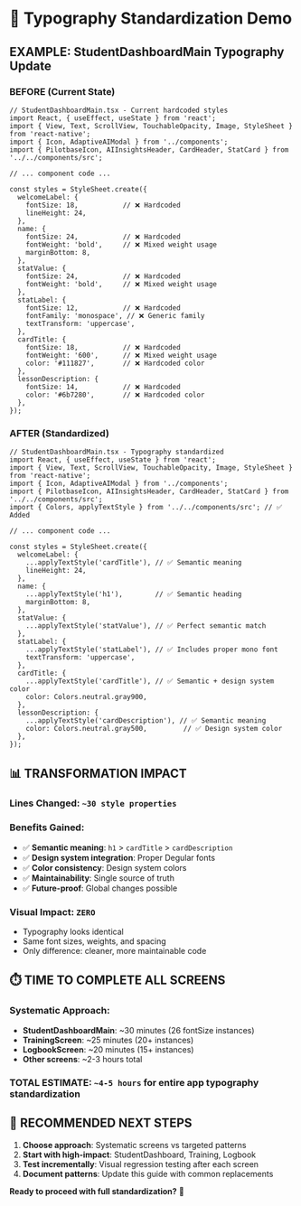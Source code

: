 # 🎨 Typography Standardization Demo

## **EXAMPLE: StudentDashboardMain Typography Update**

### **BEFORE (Current State)**
```tsx
// StudentDashboardMain.tsx - Current hardcoded styles
import React, { useEffect, useState } from 'react';
import { View, Text, ScrollView, TouchableOpacity, Image, StyleSheet } from 'react-native';
import { Icon, AdaptiveAIModal } from '../components';
import { PilotbaseIcon, AIInsightsHeader, CardHeader, StatCard } from '../../components/src';

// ... component code ...

const styles = StyleSheet.create({
  welcomeLabel: {
    fontSize: 18,           // ❌ Hardcoded
    lineHeight: 24,
  },
  name: {
    fontSize: 24,           // ❌ Hardcoded  
    fontWeight: 'bold',     // ❌ Mixed weight usage
    marginBottom: 8,
  },
  statValue: {
    fontSize: 24,           // ❌ Hardcoded
    fontWeight: 'bold',     // ❌ Mixed weight usage
  },
  statLabel: {
    fontSize: 12,           // ❌ Hardcoded
    fontFamily: 'monospace', // ❌ Generic family
    textTransform: 'uppercase',
  },
  cardTitle: {
    fontSize: 18,           // ❌ Hardcoded
    fontWeight: '600',      // ❌ Mixed weight usage
    color: '#111827',       // ❌ Hardcoded color
  },
  lessonDescription: {
    fontSize: 14,           // ❌ Hardcoded
    color: '#6b7280',       // ❌ Hardcoded color
  },
});
```

### **AFTER (Standardized)**
```tsx
// StudentDashboardMain.tsx - Typography standardized  
import React, { useEffect, useState } from 'react';
import { View, Text, ScrollView, TouchableOpacity, Image, StyleSheet } from 'react-native';
import { Icon, AdaptiveAIModal } from '../components';
import { PilotbaseIcon, AIInsightsHeader, CardHeader, StatCard } from '../../components/src';
import { Colors, applyTextStyle } from '../../components/src'; // ✅ Added

// ... component code ...

const styles = StyleSheet.create({
  welcomeLabel: {
    ...applyTextStyle('cardTitle'), // ✅ Semantic meaning
    lineHeight: 24,
  },
  name: {
    ...applyTextStyle('h1'),        // ✅ Semantic heading
    marginBottom: 8,
  },
  statValue: {
    ...applyTextStyle('statValue'), // ✅ Perfect semantic match
  },
  statLabel: {
    ...applyTextStyle('statLabel'), // ✅ Includes proper mono font
    textTransform: 'uppercase',
  },
  cardTitle: {
    ...applyTextStyle('cardTitle'), // ✅ Semantic + design system color
    color: Colors.neutral.gray900,
  },
  lessonDescription: {
    ...applyTextStyle('cardDescription'), // ✅ Semantic meaning
    color: Colors.neutral.gray500,         // ✅ Design system color
  },
});
```

## **📊 TRANSFORMATION IMPACT**

### **Lines Changed**: `~30 style properties`
### **Benefits Gained**:
- ✅ **Semantic meaning**: `h1` > `cardTitle` > `cardDescription`
- ✅ **Design system integration**: Proper Degular fonts  
- ✅ **Color consistency**: Design system colors
- ✅ **Maintainability**: Single source of truth
- ✅ **Future-proof**: Global changes possible

### **Visual Impact**: `ZERO` 
- Typography looks identical
- Same font sizes, weights, and spacing
- Only difference: cleaner, more maintainable code

## **⏱️ TIME TO COMPLETE ALL SCREENS**

### **Systematic Approach**:
- **StudentDashboardMain**: ~30 minutes (26 fontSize instances)
- **TrainingScreen**: ~25 minutes (20+ instances)  
- **LogbookScreen**: ~20 minutes (15+ instances)
- **Other screens**: ~2-3 hours total

### **TOTAL ESTIMATE**: `~4-5 hours` for entire app typography standardization

## **🎯 RECOMMENDED NEXT STEPS**

1. **Choose approach**: Systematic screens vs targeted patterns
2. **Start with high-impact**: StudentDashboard, Training, Logbook
3. **Test incrementally**: Visual regression testing after each screen
4. **Document patterns**: Update this guide with common replacements

**Ready to proceed with full standardization?** 🚀
